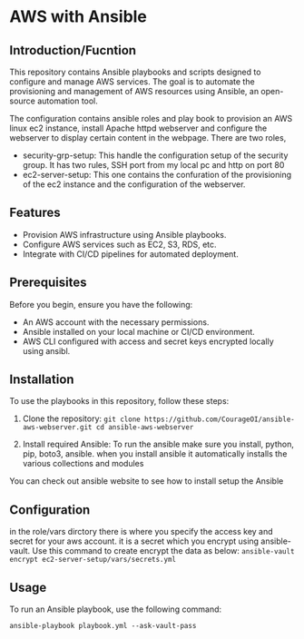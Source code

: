 # AWS with Ansible

## Introduction/Fucntion
This repository contains Ansible playbooks and scripts designed to configure and manage AWS services. The goal is to automate the provisioning and management of AWS resources using Ansible, an open-source automation tool.

The configuration contains ansible roles and play book to provision an AWS linux ec2 instance, install Apache httpd webserver and configure the webserver to display certain content in the webpage. 
There are two roles,
- security-grp-setup: This handle the configuration setup of the security group. It has two rules, SSH port from my local pc and http on port 80
- ec2-server-setup: This one contains the confuration of the provisioning of the ec2 instance and the configuration of the webserver.

## Features
- Provision AWS infrastructure using Ansible playbooks.
- Configure AWS services such as EC2, S3, RDS, etc.
- Integrate with CI/CD pipelines for automated deployment.

## Prerequisites
Before you begin, ensure you have the following:
- An AWS account with the necessary permissions.
- Ansible installed on your local machine or CI/CD environment.
- AWS CLI configured with access and secret keys encrypted locally using ansibl.

## Installation
To use the playbooks in this repository, follow these steps:
1. Clone the repository:
```git clone https://github.com/CourageOI/ansible-aws-webserver.git cd ansible-aws-webserver```

2. Install required Ansible:
To run the ansible make sure you install, python, pip, boto3, ansible.
when you install ansible it automatically installs the various collections and modules

You can check out ansible website to see how to install setup the Ansible
## Configuration
in the role/vars dirctory there is where you specify the access key and secret for your aws account. it is a secret which you encrypt using ansible-vault. 
Use this command to create encrypt the data as below:
```ansible-vault encrypt ec2-server-setup/vars/secrets.yml```


## Usage
To run an Ansible playbook, use the following command:

```ansible-playbook playbook.yml --ask-vault-pass```





